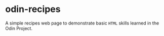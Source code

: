 # odin-recipes

A simple recipes web page to demonstrate basic `HTML` skills learned
in the Odin Project.
